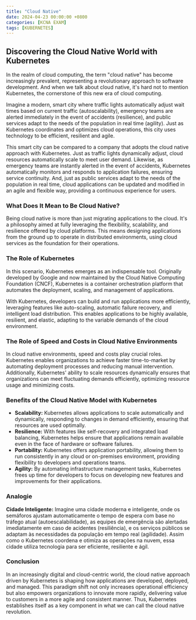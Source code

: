 ```yaml
---
title: "Cloud Native"
date: 2024-04-23 00:00:00 +0800
categories: [KCNA EXAM]
tags: [KUBERNETES]
---
```

## Discovering the Cloud Native World with Kubernetes

In the realm of cloud computing, the term "cloud native" has become increasingly prevalent, representing a revolutionary approach to software development. And when we talk about cloud native, it's hard not to mention Kubernetes, the cornerstone of this new era of cloud computing.


Imagine a modern, smart city where traffic lights automatically adjust wait times based on current traffic (autoscalability), emergency teams are alerted immediately in the event of accidents (resilience), and public services adapt to the needs of the population in real time (agility). Just as Kubernetes coordinates and optimizes cloud operations, this city uses technology to be efficient, resilient and agile.

This smart city can be compared to a company that adopts the cloud native approach with Kubernetes. Just as traffic lights dynamically adjust, cloud resources automatically scale to meet user demand. Likewise, as emergency teams are instantly alerted in the event of accidents, Kubernetes automatically monitors and responds to application failures, ensuring service continuity. And, just as public services adapt to the needs of the population in real time, cloud applications can be updated and modified in an agile and flexible way, providing a continuous experience for users.

### **What Does It Mean to Be Cloud Native?**

Being cloud native is more than just migrating applications to the cloud. It's a philosophy aimed at fully leveraging the flexibility, scalability, and resilience offered by cloud platforms. This means designing applications from the ground up to operate in distributed environments, using cloud services as the foundation for their operations.

### **The Role of Kubernetes**

In this scenario, Kubernetes emerges as an indispensable tool. Originally developed by Google and now maintained by the Cloud Native Computing Foundation (CNCF), Kubernetes is a container orchestration platform that automates the deployment, scaling, and management of applications.

With Kubernetes, developers can build and run applications more efficiently, leveraging features like auto-scaling, automatic failure recovery, and intelligent load distribution. This enables applications to be highly available, resilient, and elastic, adapting to the variable demands of the cloud environment.

### **The Role of Speed and Costs in Cloud Native Environments**

In cloud native environments, speed and costs play crucial roles. Kubernetes enables organizations to achieve faster time-to-market by automating deployment processes and reducing manual intervention. Additionally, Kubernetes' ability to scale resources dynamically ensures that organizations can meet fluctuating demands efficiently, optimizing resource usage and minimizing costs.

### **Benefits of the Cloud Native Model with Kubernetes**

- **Scalability:** Kubernetes allows applications to scale automatically and dynamically, responding to changes in demand efficiently, ensuring that resources are used optimally.
- **Resilience:** With features like self-recovery and integrated load balancing, Kubernetes helps ensure that applications remain available even in the face of hardware or software failures.
- **Portability:** Kubernetes offers application portability, allowing them to run consistently in any cloud or on-premises environment, providing flexibility to developers and operations teams.
- **Agility:** By automating infrastructure management tasks, Kubernetes frees up time for developers to focus on developing new features and improvements for their applications.


### **Analogie**
**Cidade Inteligente:**
Imagine uma cidade moderna e inteligente, onde os semáforos ajustam automaticamente o tempo de espera com base no tráfego atual (autoescalabilidade), as equipes de emergência são alertadas imediatamente em caso de acidentes (resiliência), e os serviços públicos se adaptam às necessidades da população em tempo real (agilidade). Assim como o Kubernetes coordena e otimiza as operações na nuvem, essa cidade utiliza tecnologia para ser eficiente, resiliente e ágil.


### **Conclusion**

In an increasingly digital and cloud-centric world, the cloud native approach driven by Kubernetes is shaping how applications are developed, deployed, and managed. This paradigm shift not only increases operational efficiency but also empowers organizations to innovate more rapidly, delivering value to customers in a more agile and consistent manner. Thus, Kubernetes establishes itself as a key component in what we can call the cloud native revolution.
